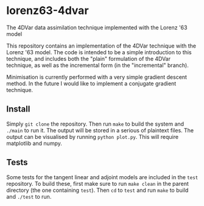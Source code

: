 # lorenz63-4dvar
The 4DVar data assimilation technique implemented with the Lorenz '63 model

This repository contains an implementation of the 4DVar technique with the Lorenz '63 model. The code is intended to be a simple introduction to this technique, and includes both the "plain" formulation of the 4DVar technique, as well as the incremental form (in the "incremental" branch).

Minimisation is currently performed with a very simple gradient descent method. In the future I would like to implement a conjugate gradient technique.

## Install
Simply `git clone` the repository. Then run `make` to build the system and `./main` to run it. The output will be stored in a serious of plaintext files. The output can be visualised by running `python plot.py`. This will require matplotlib and numpy.

## Tests
Some tests for the tangent linear and adjoint models are included in the `test` repository. To build these, first make sure to run `make clean` in the parent directory (the one containing `test`). Then `cd` to `test` and run `make` to build and `./test` to run.
